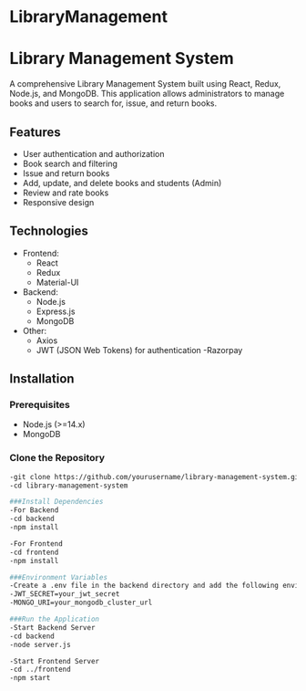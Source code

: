 # LibraryManagement
# Library Management System

A comprehensive Library Management System built using React, Redux, Node.js, and MongoDB. This application allows administrators to manage books and users to search for, issue, and return books.

## Features

- User authentication and authorization
- Book search and filtering
- Issue and return books
- Add, update, and delete books and students (Admin)
- Review and rate books 
- Responsive design

## Technologies

- Frontend:
  - React
  - Redux
  - Material-UI
- Backend:
  - Node.js
  - Express.js
  - MongoDB
- Other:
  - Axios
  - JWT (JSON Web Tokens) for authentication
  -Razorpay
  
## Installation

### Prerequisites

- Node.js (>=14.x)
- MongoDB

### Clone the Repository

```bash
-git clone https://github.com/yourusername/library-management-system.git
-cd library-management-system

###Install Dependencies 
-For Backend
-cd backend
-npm install

-For Frontend
-cd frontend
-npm install

###Environment Variables
-Create a .env file in the backend directory and add the following environment variables:
-JWT_SECRET=your_jwt_secret
-MONGO_URI=your_mongodb_cluster_url

###Run the Application
-Start Backend Server
-cd backend
-node server.js

-Start Frontend Server
-cd ../frontend
-npm start

